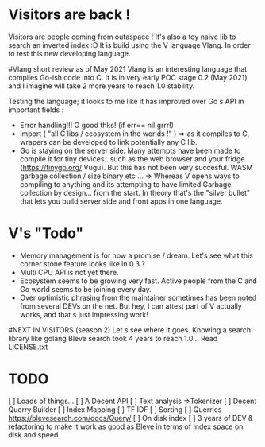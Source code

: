 # Visitors are back !
Visitors are people coming from outaspace !
It's also a toy naive lib to search an inverted index :D
It is build using the V language Vlang. In order to test this new developing language.

#Vlang short review as of May 2021
Vlang is an interesting language that compiles Go-ish code into C. 
It is in very early POC stage 0.2 (May 2021) and I imagine will take 2 more years to reach 1.0 stability.

Testing the language; it looks to me like it has improved over Go s API in important fields :
- Error handling!!! O good thks! (if err== nil grrr!)
- import ( "all C libs /  ecosystem in the worlds !" ) 
   => as it compiles to C, wrapers can be developed to link potentially any C lib.
- Go is staying on the server side. Many attempts have been made to compile it for tiny devices...such as the web browser and your fridge (https://tinygo.org/ Vugu).
 But this has not been very succesful. WASM garbage collection / size binary etc ...
=> Whereas V opens ways to compiling to anything and its attempting to have limited Garbage collection by design... from the start.
In theory that's the "silver bullet" that lets you build server side and front apps in one language.

# V's "Todo"
- Memory management is for now a promise / dream. 
 Let's see what this corner stone feature looks like in 0.3 ? 
- Multi CPU API is not yet there.
- Ecosystem seems to be growing very fast. Active people from the C and Go world seems to be joining every day.
- Over optimistic phrasing from the maintainer sometimes has been noted from several DEVs on the net. But hey, I can attest part of V actually works, and that s just impressing work!

#NEXT IN VISITORS (season 2)
Let s see where it goes. 
Knowing a search library like golang Bleve search took 4 years to reach 1.0...
Read LICENSE.txt

# TODO
[ ] Loads of things...
[ ] A Decent API
[ ] Text analysis =>Tokenizer
[ ] Decent Querry Builder
[ ] Index Mapping
[ ] TF IDF
[ ] Sorting
[ ] Querries https://blevesearch.com/docs/Query/ 
[ ] On disk index
[ ] 3 years of DEV & refactoring to make it work as good as Bleve in terms of Index space on disk and speed